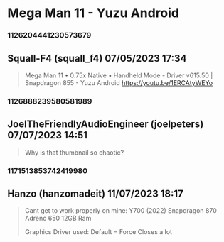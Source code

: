 # Mega Man 11 - Yuzu Android
### 1126204441230573679
## Squall-F4 (squall_f4) 07/05/2023 17:34 

> Mega Man 11 • 0.75x Native • Handheld Mode - Driver v615.50 | Snapdragon 855 - Yuzu Android
> https://youtu.be/1ERCAtyWEYo

### 1126888239580581989
## JoelTheFriendlyAudioEngineer (joelpeters) 07/07/2023 14:51 

> Why is that thumbnail so chaotic?

### 1171513853742419980
## Hanzo (hanzomadeit) 11/07/2023 18:17 

> Cant get to work properly on mine:
> Y700 (2022)
> Snapdragon 870
> Adreno 650
> 12GB Ram
> 
> Graphics Driver used:
> Default  = Force Closes a lot

